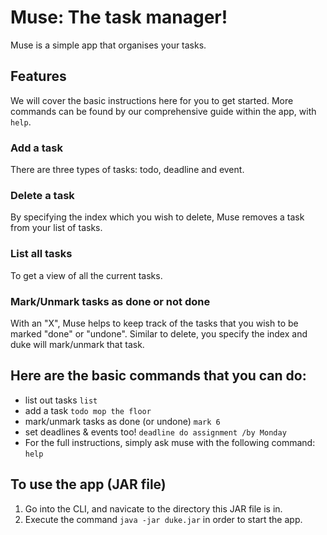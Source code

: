 # Muse: The task manager!

Muse is a simple app that organises your tasks.

## Features
We will cover the basic instructions here for you to get started. 
More commands can be found by our comprehensive guide within the app, with ```help```.

### Add a task
There are three types of tasks: todo, deadline and event. 

### Delete a task
By specifying the index which you wish to delete, Muse removes a task from your list of tasks.

### List all tasks
To get a view of all the current tasks.

### Mark/Unmark tasks as done or not done
With an "X", Muse helps to keep track of the tasks that you wish to be marked "done" or "undone". Similar to delete, you specify the index and duke will mark/unmark that task.

## Here are the basic commands that you can do: 
- list out tasks  ```list```
- add a task ```todo mop the floor```
- mark/unmark tasks as done (or undone) ```mark 6```
- set deadlines & events too! ```deadline do assignment /by Monday```
- For the full instructions, simply ask muse with the following command:  ```help```


## To use the app (JAR file) 
1. Go into the CLI, and navicate to the directory this JAR file is in. 
2. Execute the command ```java -jar duke.jar``` in order to start the app.
